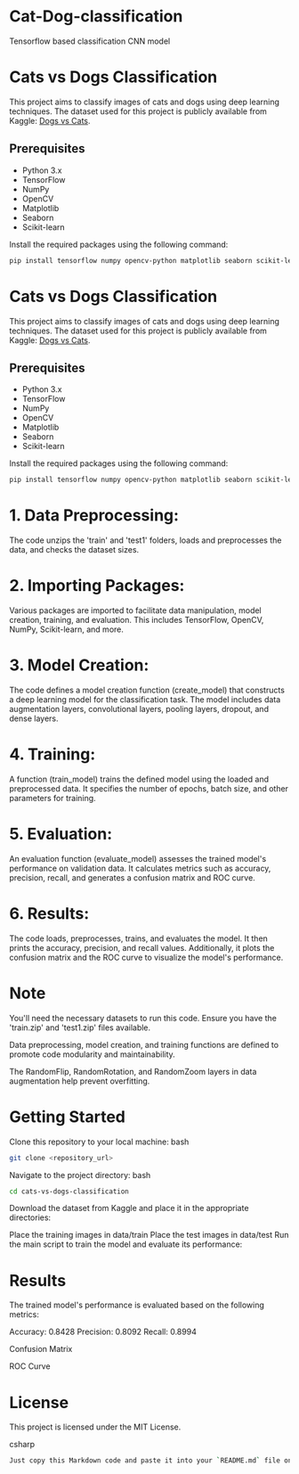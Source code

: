 # Cat-Dog-classification
Tensorflow based classification CNN model


# Cats vs Dogs Classification

This project aims to classify images of cats and dogs using deep learning techniques. The dataset used for this project is publicly available from Kaggle: [Dogs vs Cats](https://www.kaggle.com/c/dogs-vs-cats/data).

## Prerequisites

- Python 3.x
- TensorFlow
- NumPy
- OpenCV
- Matplotlib
- Seaborn
- Scikit-learn

Install the required packages using the following command:

```bash
pip install tensorflow numpy opencv-python matplotlib seaborn scikit-learn
```


# Cats vs Dogs Classification

This project aims to classify images of cats and dogs using deep learning techniques. The dataset used for this project is publicly available from Kaggle: [Dogs vs Cats](https://www.kaggle.com/c/dogs-vs-cats/data).

## Prerequisites

- Python 3.x
- TensorFlow
- NumPy
- OpenCV
- Matplotlib
- Seaborn
- Scikit-learn

Install the required packages using the following command:

```bash
pip install tensorflow numpy opencv-python matplotlib seaborn scikit-learn
```

# 1. Data Preprocessing:

The code unzips the 'train' and 'test1' folders, loads and preprocesses the data, and checks the dataset sizes.

# 2. Importing Packages:

Various packages are imported to facilitate data manipulation, model creation, training, and evaluation. This includes TensorFlow, OpenCV, NumPy, Scikit-learn, and more.

# 3. Model Creation:

The code defines a model creation function (create_model) that constructs a deep learning model for the classification task. The model includes data augmentation layers, convolutional layers, pooling layers, dropout, and dense layers.

# 4. Training:

A function (train_model) trains the defined model using the loaded and preprocessed data. It specifies the number of epochs, batch size, and other parameters for training.

# 5. Evaluation:

An evaluation function (evaluate_model) assesses the trained model's performance on validation data. It calculates metrics such as accuracy, precision, recall, and generates a confusion matrix and ROC curve.

# 6. Results:

The code loads, preprocesses, trains, and evaluates the model. It then prints the accuracy, precision, and recall values. Additionally, it plots the confusion matrix and the ROC curve to visualize the model's performance.

# Note

You'll need the necessary datasets to run this code. Ensure you have the 'train.zip' and 'test1.zip' files available.

Data preprocessing, model creation, and training functions are defined to promote code modularity and maintainability.

The RandomFlip, RandomRotation, and RandomZoom layers in data augmentation help prevent overfitting.



# Getting Started

Clone this repository to your local machine:
bash
```bash
git clone <repository_url>
```


Navigate to the project directory:
bash
```bash
cd cats-vs-dogs-classification
```

Download the dataset from Kaggle and place it in the appropriate directories:

Place the training images in data/train
Place the test images in data/test
Run the main script to train the model and evaluate its performance:


# Results

The trained model's performance is evaluated based on the following metrics:

Accuracy: 0.8428
Precision: 0.8092
Recall: 0.8994


Confusion Matrix



ROC Curve


# License

This project is licensed under the MIT License.


csharp
```bash
Just copy this Markdown code and paste it into your `README.md` file on GitHub. Replace `<reposit
```
